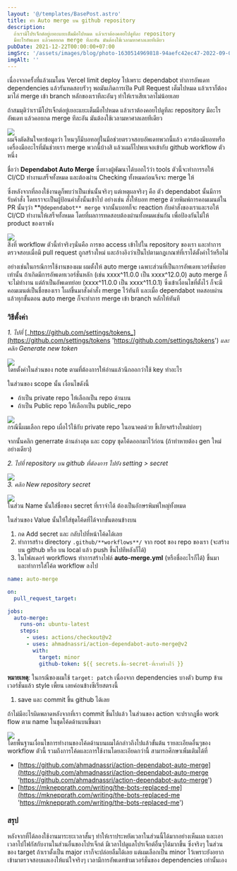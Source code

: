 ```yaml
---
layout: '@/templates/BasePost.astro'
title: ทำ Auto merge บน github repository
description:
  ถ้าเรามีโปรเจ็กต์อยู่เยอะแยะเต็มมือไปหมด แล้วเราต้องคอยไปดูทีละ repository
  มีอะไรอัพเดท แล้วคอยกด merge ทีละอัน มันต้องใช้เวลามหาศาลเลยทีเดียว
pubDate: 2021-12-22T00:00:00+07:00
imgSrc: '/assets/images/blog/photo-1630514969818-94aefc42ec47-2022-09-09.jpeg'
imgAlt: ''
---
```


เนื่องจากครั้งที่แล้วผมโดน Vercel limit deploy ไปเพราะ dependabot ทำการอัพเดท dependencies แล้วรันทดสอบรัวๆ พอมันเกิดการเปิด Pull Request เต็มไปหมด แล้วเราก็ต้องมาไล่ merge เข้า branch หลักของเราทีละอันๆ ทำให้เราเสียเวลาไม่น้อยเลย

ถ้าสมมุติว่าเรามีโปรเจ็กต์อยู่เยอะแยะเต็มมือไปหมด แล้วเราต้องคอยไปดูทีละ repository มีอะไรอัพเดท แล้วคอยกด merge ทีละอัน มันต้องใช้เวลามหาศาลเลยทีเดียว

![](/assets/images/blog/image-27-2022-09-09.png)  
ผมจึงตัดสินใจหาข้อมูลว่า ไหนๆก็มีบอทอยู่ในมือช่วยตรวจสอบอัพเดทพวกนี้แล้ว ควรต้องมีบอทหรือเครื่องมืออะไรที่มันช่วยเรา merge พวกนี้บ้างสิ แล้วผมก็ไปพบเจอเข้ากับ github workflow ตัวหนึ่ง

ชื่อว่า **Dependabot Auto Merge** ซึ่งทางผู้พัฒนาได้บอกไว้ว่า tools ตัวนี้จะทำการรอให้ CI/CD ทำงานเสร็จทั้งหมด และต้องผ่าน Checking ทั้งหมดก่อนจึงจะ merge ให้

ซึ่งหลังจากที่ลองใช้งานดูก็พบว่าเป็นเช่นนั้นจริงๆ แต่เหตุผลจริงๆ คือ ตัว dependabot นั้นมีการรับคำสั่ง โดยเราจะเป็นผู้ป้อนคำสั่งนั้นเข้าไป อย่างเช่น สั่งให้บอท merge ด้วยพิมพ์การคอมเมนต์ใน PR นั้นๆว่า **`@dependabot** merge` จากนั้นบอทก็จะ reaction กับคำสั่งของเราและรอให้ CI/CD ทำงานให้เสร็จทั้งหมด โดยที่ผลการทดสอบต้องผ่านทั้งหมดเช่นกัน เพื่อป้องกันไม่ให้ product ของเราพัง

![](/assets/images/blog/image-28-2022-09-09.png)  
สิ่งที่ workflow ตัวนี้ทำจริงๆนั่นคือ การขอ access เข้าไปใน repository ของเรา และทำการตรวจสอบเมื่อมี pull request ถูกสร้างใหม่ และอ้างอิงว่าเป็นไปตามกฎเกณฑ์ที่เราได้ตั้งค่าไว้หรือไม่

อย่างเช่นในกรณีการใช้งานของผม ผมตั้งให้ auto merge เฉพาะส่วนที่เป็นการอัพเดทเวอร์ชั่นย่อยเท่านั้น ถ้าเกิดมีการอัพเดทเวอร์ชั่นหลัก (เช่น xxxx^11.0.0 เป็น xxxx^12.0.0) auto merge ก็จะไม่ทำงาน แต่ถ้าเป็นอัพเดทย่อย (xxxx^11.0.0 เป็น xxxx^11.0.1) ซึ่งเข้าเงื่อนไขที่ตั้งไว้ ก็จะมีคอมเมนต์เป็นชื่อของเรา โผล่ขึ้นมาสั่งคำสั่ง merge ไว้ทันที และเมื่อ dependabot ทดสอบผ่านแล้วทุกขั้นตอน auto merge ก็จะทำการ merge เข้า branch หลักให้ทันที

### วิธีตั้งค่า

_1. ไปที่_ [_https://github.com/settings/tokens_](https://github.com/settings/tokens 'https://github.com/settings/tokens') _และ คลิก Generate new token_

![](/assets/images/blog/image-29-2022-09-09.png)  
โดยตั้งค่าในส่วนของ note ตามที่ต้องการให้อ่านแล้วนึกออกว่าใช้ key ทำอะไร

ในส่วนของ scope นั้น เงื่อนไขดังนี้

- ถ้าเป็น private repo ให้เลือกเป็น repo ด้านบน
- ถ้าเป็น Public repo ให้เลือกเป็น public_repo

![](/assets/images/blog/image-30-2022-09-09.png)  
กรณีนี้ผมเลือก repo เผื่อไว้ใช้กับ private repo ในอนาคตด้วย ขี้เกียจสร้างใหม่บ่อยๆ

จากนั้นคลิก generrate ด้านล่างสุด และ copy ชุดโค้ดออกมาไว้ก่อน (ถ้าทำหายต้อง gen ใหม่อย่างเดียว)

_2. ไปที่ repository บน github ที่ต้องการ ไปยัง setting > secret_

![](/assets/images/blog/image-31-2022-09-09.png)  
_3. คลิก New repository secret_

![](/assets/images/blog/image-32-2022-09-09.png)  
ในส่วน Name นั้นใส่ชื่อของ secret ที่เราจำได้ ต้องเป็นอักษรพิมพ์ใหญ่ทั้งหมด

ในส่วนของ Value นั้นให้ใส่ชุดโค้ดที่ได้จากขั้นตอนข้างบน

1. กด Add secret และ กลับไปที่หน้าโค้ดได้เลย
2. ทำการสร้าง directory `.github/**workflows**/` จาก root ของ repo ของเรา (จะสร้างบน github หรือ บน local แล้ว push ขึ้นไปทีหลังก็ได้)
3. ในโฟลเดอร์ workflows ทำการสร้างไฟล์ **auto-merge.yml** (หรือชื่ออะไรก็ได้) ขึ้นมา และทำการใส่โค้ด workflow ลงไป

```yaml
name: auto-merge

on:
  pull_request_target:

jobs:
  auto-merge:
    runs-on: ubuntu-latest
    steps:
      - uses: actions/checkout@v2
      - uses: ahmadnassri/action-dependabot-auto-merge@v2
        with:
          target: minor
          github-token: ${{ secrets.ชื่อ-secret-ที่เราสร้างไว้ }}
```

**หมายเหตุ**: ในกรณีของผมใช้ `target: patch` เนื่องจาก dependencies บางตัว bump ข้ามเวอร์ชั่นแล้ว style เพี้ยน เลยค่อนข้างซีเรียสตรงนี้

1. save และ commit ขึ้น github ได้เลย

ถ้าไม่มีอะไรผิดพลาดหลังจากที่เรา commit ขึ้นไปแล้ว ในส่วนของ action จะปรากฎชื่อ work flow ตาม name ในชุดโค้ดด้านบนขึ้นมา

![](/assets/images/blog/image-33-2022-09-09.png)  
โดยพื้นฐานเงื่อนไขการทำงานของโค้ดด้านบนผมได้กล่าวถึงไปแล้วขั้นต้น รายละเอียดอื่นๆของ workflow ตัวนี้ รวมถึงการโค้ดและการใช้งานโดยละเอียดกว่านี้ สามารถศึกษาเพิ่มเติมได้ที่

- [https://github.com/ahmadnassri/action-dependabot-auto-merge](https://github.com/ahmadnassri/action-dependabot-auto-merge 'https://github.com/ahmadnassri/action-dependabot-auto-merge')
- [https://mknepprath.com/writing/the-bots-replaced-me](https://mknepprath.com/writing/the-bots-replaced-me 'https://mknepprath.com/writing/the-bots-replaced-me')

### สรุป

หลังจากที่ได้ลองใช้งานมาระยะเวลาสั้นๆ ทำให้เราประหยัดเวลาในส่วนนี้ได้มากอย่างเห็นผล และเอาเวลาไปโฟกัสกับงานในส่วนอื่นของโปรเจ็กต์ มีเวลาไปดูแลโปรเจ็กต์อื่นๆได้มากขึ้น ซึ่งจริงๆ ในส่วนของ target ถ้าเราตั้งเป็น major เราก็จะปล่อยลืมได้เลย แต่ผมเลือกเป็น minor ไว้เพราะยังอยากเข้ามาตรวจสอบผลเองให้แน่ใจจริงๆ เวลามีการอัพเดทข้ามเวอร์ชั่นของ dependencies เท่านั้นเอง
